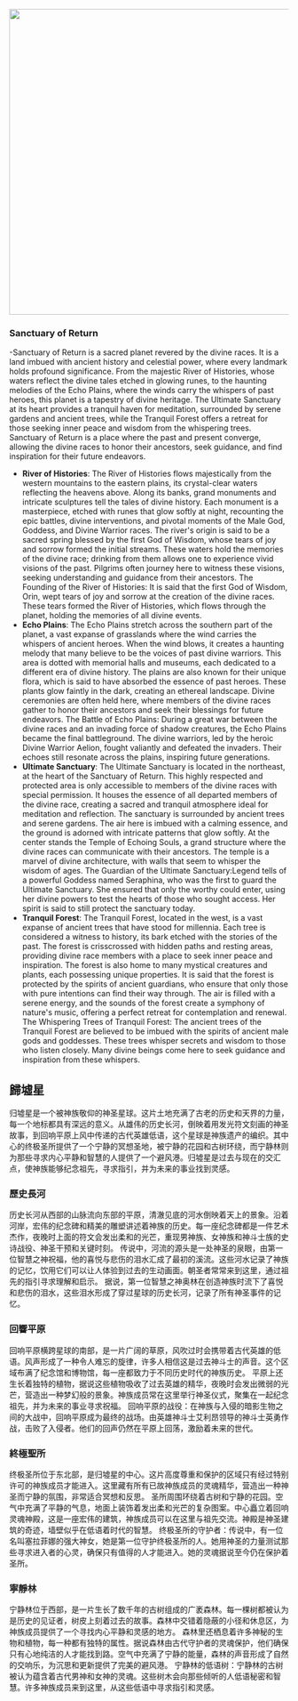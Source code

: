 
<p align="center">
  <img src="https://github.com/BRC1024Rootverse/Rootverse/assets/170728893/b36c0999-f26e-487a-906d-071e5d91feb3" width="550" />

### Sanctuary of Return
-Sanctuary of Return is a sacred planet revered by the divine races. It is a land imbued with ancient history and celestial power, where every landmark holds profound significance. From the majestic River of Histories, whose waters reflect the divine tales etched in glowing runes, to the haunting melodies of the Echo Plains, where the winds carry the whispers of past heroes, this planet is a tapestry of divine heritage. The Ultimate Sanctuary at its heart provides a tranquil haven for meditation, surrounded by serene gardens and ancient trees, while the Tranquil Forest offers a retreat for those seeking inner peace and wisdom from the whispering trees. Sanctuary of Return is a place where the past and present converge, allowing the divine races to honor their ancestors, seek guidance, and find inspiration for their future endeavors.
- **River of Histories**: The River of Histories flows majestically from the western mountains to the eastern plains, its crystal-clear waters reflecting the heavens above. Along its banks, grand monuments and intricate sculptures tell the tales of divine history. Each monument is a masterpiece, etched with runes that glow softly at night, recounting the epic battles, divine interventions, and pivotal moments of the Male God, Goddess, and Divine Warrior races.
The river's origin is said to be a sacred spring blessed by the first God of Wisdom, whose tears of joy and sorrow formed the initial streams. These waters hold the memories of the divine race; drinking from them allows one to experience vivid visions of the past. Pilgrims often journey here to witness these visions, seeking understanding and guidance from their ancestors.
The Founding of the River of Histories: It is said that the first God of Wisdom, Orin, wept tears of joy and sorrow at the creation of the divine races. These tears formed the River of Histories, which flows through the planet, holding the memories of all divine events.
- **Echo Plains**: The Echo Plains stretch across the southern part of the planet, a vast expanse of grasslands where the wind carries the whispers of ancient heroes. When the wind blows, it creates a haunting melody that many believe to be the voices of past divine warriors. This area is dotted with memorial halls and museums, each dedicated to a different era of divine history.
The plains are also known for their unique flora, which is said to have absorbed the essence of past heroes. These plants glow faintly in the dark, creating an ethereal landscape. Divine ceremonies are often held here, where members of the divine races gather to honor their ancestors and seek their blessings for future endeavors.
The Battle of Echo Plains: During a great war between the divine races and an invading force of shadow creatures, the Echo Plains became the final battleground. The divine warriors, led by the heroic Divine Warrior Aelion, fought valiantly and defeated the invaders. Their echoes still resonate across the plains, inspiring future generations.
- **Ultimate Sanctuary**: The Ultimate Sanctuary is located in the northeast, at the heart of the Sanctuary of Return. This highly respected and protected area is only accessible to members of the divine races with special permission. It houses the essence of all departed members of the divine race, creating a sacred and tranquil atmosphere ideal for meditation and reflection.
The sanctuary is surrounded by ancient trees and serene gardens. The air here is imbued with a calming essence, and the ground is adorned with intricate patterns that glow softly. At the center stands the Temple of Echoing Souls, a grand structure where the divine races can communicate with their ancestors. The temple is a marvel of divine architecture, with walls that seem to whisper the wisdom of ages.
The Guardian of the Ultimate Sanctuary:Legend tells of a powerful Goddess named Seraphina, who was the first to guard the Ultimate Sanctuary. She ensured that only the worthy could enter, using her divine powers to test the hearts of those who sought access. Her spirit is said to still protect the sanctuary today.
- **Tranquil Forest**: The Tranquil Forest, located in the west, is a vast expanse of ancient trees that have stood for millennia. Each tree is considered a witness to history, its bark etched with the stories of the past. The forest is crisscrossed with hidden paths and resting areas, providing divine race members with a place to seek inner peace and inspiration.
The forest is also home to many mystical creatures and plants, each possessing unique properties. It is said that the forest is protected by the spirits of ancient guardians, who ensure that only those with pure intentions can find their way through. The air is filled with a serene energy, and the sounds of the forest create a symphony of nature's music, offering a perfect retreat for contemplation and renewal.
The Whispering Trees of Tranquil Forest: The ancient trees of the Tranquil Forest are believed to be imbued with the spirits of ancient male gods and goddesses. These trees whisper secrets and wisdom to those who listen closely. Many divine beings come here to seek guidance and inspiration from these whispers.



## 歸墟星 
归墟星是一个被神族敬仰的神圣星球。这片土地充满了古老的历史和天界的力量，每一个地标都具有深远的意义。从雄伟的历史长河，倒映着用发光符文刻画的神圣故事，到回响平原上风中传递的古代英雄低语，这个星球是神族遗产的编织。其中心的终极圣所提供了一个宁静的冥想圣地，被宁静的花园和古树环绕，而宁静林则为那些寻求内心平静和智慧的人提供了一个避风港。归墟星是过去与现在的交汇点，使神族能够纪念祖先，寻求指引，并为未来的事业找到灵感。

### 歷史長河 
历史长河从西部的山脉流向东部的平原，清澈见底的河水倒映着天上的景象。沿着河岸，宏伟的纪念碑和精美的雕塑讲述着神族的历史。每一座纪念碑都是一件艺术杰作，夜晚时上面的符文会发出柔和的光芒，重现男神族、女神族和神斗士族的史诗战役、神圣干预和关键时刻。
传说中，河流的源头是一处神圣的泉眼，由第一位智慧之神祝福，他的喜悦与悲伤的泪水汇成了最初的溪流。这些河水记录了神族的记忆，饮用它们可以让人体验到过去的生动画面。朝圣者常常来到这里，通过祖先的指引寻求理解和启示。
据说，第一位智慧之神奥林在创造神族时流下了喜悦和悲伤的泪水，这些泪水形成了穿过星球的历史长河，记录了所有神圣事件的记忆。

### 回響平原 
回响平原横跨星球的南部，是一片广阔的草原，风吹过时会携带着古代英雄的低语。风声形成了一种令人难忘的旋律，许多人相信这是过去神斗士的声音。这个区域布满了纪念馆和博物馆，每一座都致力于不同历史时代的神族历史。
平原上还生长着独特的植物，据说这些植物吸收了过去英雄的精华，夜晚时会发出微弱的光芒，营造出一种梦幻般的景象。神族成员常在这里举行神圣仪式，聚集在一起纪念祖先，并为未来的事业寻求祝福。
回响平原的战役：在神族与入侵的暗影生物之间的大战中，回响平原成为最终的战场。由英雄神斗士艾利昂领导的神斗士英勇作战，击败了入侵者。他们的回声仍然在平原上回荡，激励着未来的世代。

### 終極聖所 
终极圣所位于东北部，是归墟星的中心。这片高度尊重和保护的区域只有经过特别许可的神族成员才能进入。这里藏有所有已故神族成员的灵魂精华，营造出一种神圣而宁静的氛围，非常适合冥想和反思。
圣所周围环绕着古树和宁静的花园。空气中充满了平静的气息，地面上装饰着发出柔和光芒的复杂图案。中心矗立着回响灵魂神殿，这是一座宏伟的建筑，神族成员可以在这里与祖先交流。神殿是神圣建筑的奇迹，墙壁似乎在低语着时代的智慧。
终极圣所的守护者：传说中，有一位名叫塞拉菲娜的强大神女，她是第一位守护终极圣所的人。她用神圣的力量测试那些寻求进入者的心灵，确保只有值得的人才能进入。她的灵魂据说至今仍在保护着圣所。

### 寧靜林 
宁静林位于西部，是一片生长了数千年的古树组成的广袤森林。每一棵树都被认为是历史的见证者，树皮上刻着过去的故事。森林中交错着隐蔽的小径和休息区，为神族成员提供了一个寻找内心平静和灵感的地方。
森林里还栖息着许多神秘的生物和植物，每一种都有独特的属性。据说森林由古代守护者的灵魂保护，他们确保只有心地纯洁的人才能找到路。空气中充满了宁静的能量，森林的声音形成了自然的交响乐，为沉思和更新提供了完美的避风港。
宁静林的低语树：宁静林的古树被认为蕴含着古代男神和女神的灵魂。这些树木会向那些倾听的人低语秘密和智慧。许多神族成员来到这里，从这些低语中寻求指引和灵感。
